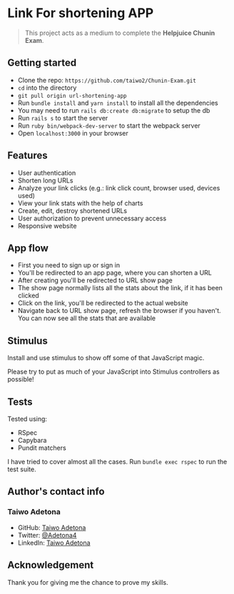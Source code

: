 # Link For shortening APP

> This project acts as a medium to complete the **Helpjuice Chunin Exam**.

## Getting started

- Clone the repo: `https://github.com/taiwo2/Chunin-Exam.git`
- `cd` into the directory
- `git pull origin url-shortening-app`
- Run `bundle install` and `yarn install` to install all the dependencies
- You may need to run `rails db:create db:migrate` to setup the db
- Run `rails s` to start the server
- Run `ruby bin/webpack-dev-server` to start the webpack server
- Open `localhost:3000` in your browser

## Features

- User authentication
- Shorten long URLs
- Analyze your link clicks (e.g.: link click count, browser used, devices used)
- View your link stats with the help of charts
- Create, edit, destroy shortened URLs
- User authorization to prevent unnecessary access
- Responsive website

## App flow

- First you need to sign up or sign in
- You'll be redirected to an app page, where you can shorten a URL
- After creating you'll be redirected to URL show page
- The show page normally lists all the stats about the link, if it has been clicked
- Click on the link, you'll be redirected to the actual website
- Navigate back to URL show page, refresh the browser if you haven't. You can now see all the stats that are available

## Stimulus
Install and use stimulus to show off some of that JavaScript magic.

Please try to put as much of your JavaScript into Stimulus controllers as possible!

## Tests

Tested using:

- RSpec
- Capybara
- Pundit matchers

I have tried to cover almost all the cases. Run `bundle exec rspec` to run the test suite.

## Author's contact info

### Taiwo Adetona

- GitHub: [Taiwo Adetona](https://github.com/taiwo2)
- Twitter: [@Adetona4](https://twitter.com/TaiwoAdetona4)
- LinkedIn: [Taiwo Adetona](https://www.linkedin.com/in/taiwo-adetona/)

## Acknowledgement

Thank you for giving me the chance to prove my skills.
